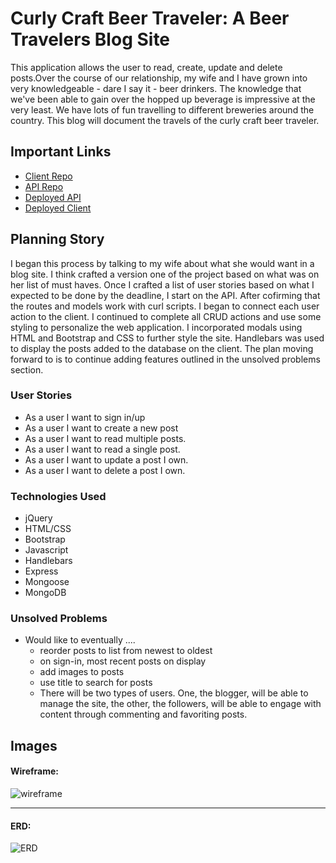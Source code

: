 # Curly Craft Beer Traveler: A Beer Travelers Blog Site

This application allows the user to read, create, update and delete posts.Over the course of our relationship, my wife and I have grown into very knowledgeable - dare I say it - beer drinkers. The knowledge that we've been able to gain over the hopped up beverage is impressive at the very least. We have lots of fun travelling to different breweries around the country. This blog will document the travels of the curly craft beer traveler.

## Important Links

- [Client Repo](https://github.com/CynthiaLDouglas/cc-beer-traveler-client)
- [API Repo](https://github.com/CynthiaLDouglas/cc-beer-traveler-api)
- [Deployed API](https://cryptic-bayou-74848.herokuapp.com/)
- [Deployed Client](https://cynthialdouglas.github.io/cc-beer-traveler-client/)

## Planning Story

 I began this process by talking to my wife about what she would want in a blog site. I think crafted a version one of the project based on what was on her list of must haves. Once I crafted a list of user stories based on what I expected to be done by the deadline, I start on the API. After cofirming that the routes and models work with curl scripts. I began to connect each user action to the client. I continued to complete all CRUD actions and use some styling to personalize the web application. I incorporated modals using HTML and Bootstrap and CSS to further style the site. Handlebars was used to display the posts added to the database on the client. The plan moving forward to is to continue adding features outlined in the unsolved problems section.

### User Stories

- As a user I want to sign in/up
- As a user I want to create a new post
- As a user I want to read multiple posts.
- As a user I want to read a single post.
- As a user I want to update a post I own.
- As a user I want to delete a post I own.

### Technologies Used

- jQuery
- HTML/CSS
- Bootstrap
- Javascript
- Handlebars
- Express
- Mongoose
- MongoDB

### Unsolved Problems

- Would like to eventually ....
  - reorder posts to list from newest to oldest
  - on sign-in, most recent posts on display
  - add images to posts
  - use title to search for posts
  - There will be two types of users. One, the blogger, will be able to manage the site, the other, the followers, will be able to engage with content through commenting and favoriting posts.

## Images

#### Wireframe:
![wireframe](https://i.imgur.com/9y3VQVV.jpg)

---

#### ERD:
![ERD](https://i.imgur.com/aQc7vEd.jpg)
